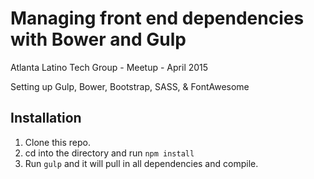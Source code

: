 # Managing front end dependencies with Bower and Gulp

   Atlanta Latino Tech Group - Meetup - April 2015

Setting up Gulp, Bower, Bootstrap, SASS, & FontAwesome

## Installation

1. Clone this repo. 
2. cd into the directory and run `npm install`
3. Run `gulp` and it will pull in all dependencies and compile.

